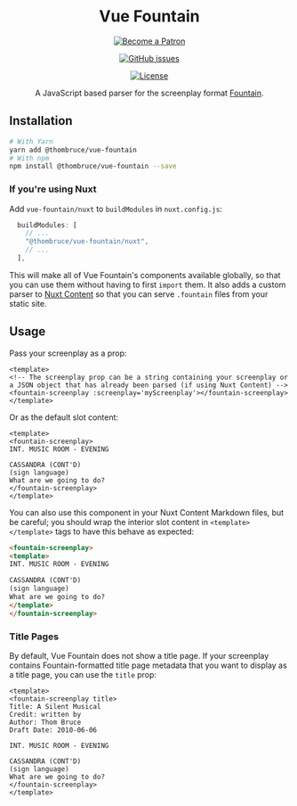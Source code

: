 <h1 id="fountain-js" align="center">Vue Fountain</h1>

<p align="center"><a href="https://www.patreon.com/thombruce"><img src="https://c5.patreon.com/external/logo/become_a_patron_button.png" alt="Become a Patron"></a></p>

<p align="center"><a href="https://github.com/thombruce/vue-fountain/issues"><img src="https://img.shields.io/github/issues-raw/thombruce/vue-fountain?logo=github" alt="GitHub issues"></a></p>

<p align="center"><a href="LICENSE"><img src="https://img.shields.io/badge/license-MIT-green.svg" alt="License"></a></p>

<p align="center">A JavaScript based parser for the screenplay format <a href="https://fountain.io/">Fountain</a>.</p>

## Installation

```sh
# With Yarn
yarn add @thombruce/vue-fountain
# With npm
npm install @thombruce/vue-fountain --save
```

### If you're using Nuxt

Add `vue-fountain/nuxt` to `buildModules` in `nuxt.config.js`:

```js
  buildModules: [
    // ...
    "@thombruce/vue-fountain/nuxt",
    // ...
  ],
```

This will make all of Vue Fountain's components available globally, so that you can use them without having to first `import` them. It also adds a custom parser to [Nuxt Content](https://content.nuxtjs.org/) so that you can serve `.fountain` files from your static site.

## Usage

Pass your screenplay as a prop:

```vue
<template>
<!-- The screenplay prop can be a string containing your screenplay or
a JSON object that has already been parsed (if using Nuxt Content) -->
<fountain-screenplay :screenplay='myScreenplay'></fountain-screenplay>
</template>
```

Or as the default slot content:

```vue
<template>
<fountain-screenplay>
INT. MUSIC ROOM - EVENING

CASSANDRA (CONT'D)
(sign language)
What are we going to do?
</fountain-screenplay>
</template>
```

You can also use this component in your Nuxt Content Markdown files, but be careful; you should wrap the interior slot content in `<template></template>` tags to have this behave as expected:

```html
<fountain-screenplay>
<template>
INT. MUSIC ROOM - EVENING

CASSANDRA (CONT'D)
(sign language)
What are we going to do?
</template>
</fountain-screenplay>
```

### Title Pages

By default, Vue Fountain does not show a title page. If your screenplay contains Fountain-formatted title page metadata that you want to display as a title page, you can use the `title` prop:

```vue
<template>
<fountain-screenplay title>
Title: A Silent Musical
Credit: written by
Author: Thom Bruce
Draft Date: 2010-06-06

INT. MUSIC ROOM - EVENING

CASSANDRA (CONT'D)
(sign language)
What are we going to do?
</fountain-screenplay>
</template>
```